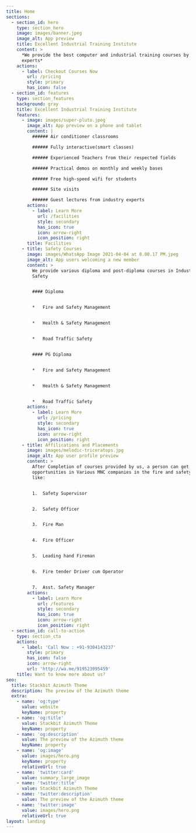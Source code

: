 ```yaml
---
title: Home
sections:
  - section_id: hero
    type: section_hero
    image: images/banner.jpeg
    image_alt: App preview
    title: Excellent Industrial Training Institute
    content: >
      *We provide the best computer and industrial training courses by industry
      experts*
    actions:
      - label: Checkout Courses Now
        url: /pricing
        style: primary
        has_icon: false
  - section_id: features
    type: section_features
    background: gray
    title: Excellent Industrial Training Institute
    features:
      - image: images/super-pluto.jpeg
        image_alt: App preview on a phone and tablet
        content: |
          ###### Air conditioner classrooms

          ###### Fully interactive(smart classes)

          ###### Experienced Teachers from their respected fields

          ###### Practical demos on monthly and weekly bases

          ###### Free high-speed wifi for students

          ###### Site visits

          ###### Guest lectures from industry experts
        actions:
          - label: Learn More
            url: /facilities
            style: secondary
            has_icon: true
            icon: arrow-right
            icon_position: right
        title: Facilities
      - title: Safety Courses
        image: images/WhatsApp Image 2021-04-04 at 8.00.17 PM.jpeg
        image_alt: App users welcoming a new member
        content: >
          We provide various diploma and post-diploma courses in Industrial
          Safety


          #### Diploma


          *   Fire and Safety Management


          *   Health & Safety Management


          *   Road Traffic Safety


          #### PG Diploma


          *   Fire and Safety Management


          *   Health & Safety Management


          *   Road Traffic Safety
        actions:
          - label: Learn More
            url: /pricing
            style: secondary
            has_icon: true
            icon: arrow-right
            icon_position: right
      - title: Affilications and Placements
        image: images/melodic-triceratops.jpg
        image_alt: App user profile preview
        content: >
          After Completion of courses provided by us, a person can get job
          opportunities in Various MNC companies in the fire and safety field
          like:


          1.  Safety Supervisor


          2.  Safety Officer


          3.  Fire Man


          4.  Fire Officer


          5.  Leading hand Fireman


          6.  Fire tender Driver cum Operator


          7.  Asst. Safety Manager
        actions:
          - label: Learn More
            url: /features
            style: secondary
            has_icon: true
            icon: arrow-right
            icon_position: right
  - section_id: call-to-action
    type: section_cta
    actions:
      - label: 'Call Now : +91-9304143237'
        style: primary
        has_icon: false
        icon: arrow-right
        url: 'http://wa.me/919523995459'
    title: Want to know more about us?
seo:
  title: Stackbit Azimuth Theme
  description: The preview of the Azimuth theme
  extra:
    - name: 'og:type'
      value: website
      keyName: property
    - name: 'og:title'
      value: Stackbit Azimuth Theme
      keyName: property
    - name: 'og:description'
      value: The preview of the Azimuth theme
      keyName: property
    - name: 'og:image'
      value: images/hero.png
      keyName: property
      relativeUrl: true
    - name: 'twitter:card'
      value: summary_large_image
    - name: 'twitter:title'
      value: Stackbit Azimuth Theme
    - name: 'twitter:description'
      value: The preview of the Azimuth theme
    - name: 'twitter:image'
      value: images/hero.png
      relativeUrl: true
layout: landing
---
```

